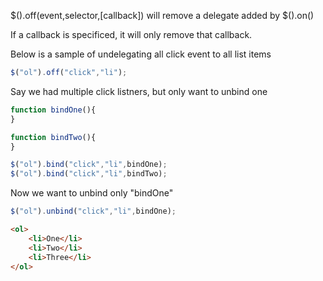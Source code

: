 $().off(event,selector,[callback]) will remove a delegate added by $().on()

If a callback is specificed, it will only remove that callback.


Below is a sample of undelegating all click event to all list items
```js
$("ol").off("click","li");
```

Say we had multiple click listners, but only want to unbind one
```js
function bindOne(){
}

function bindTwo(){
}

$("ol").bind("click","li",bindOne);
$("ol").bind("click","li",bindTwo);
```

Now we want to unbind only "bindOne"

```js
$("ol").unbind("click","li",bindOne);
```

```html
<ol>
    <li>One</li>
    <li>Two</li>
    <li>Three</li>
</ol>
```
